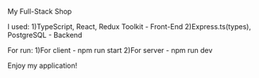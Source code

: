 My Full-Stack Shop

I used:
1)TypeScript, React, Redux Toolkit - Front-End
2)Express.ts(types), PostgreSQL - Backend

For run:
1)For client - npm run start
2)For server - npm run dev

Enjoy my application!
